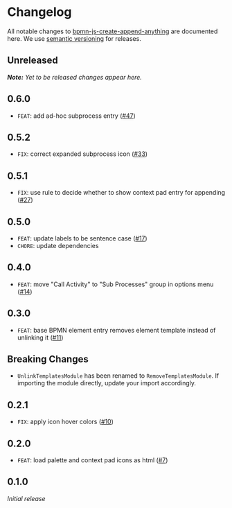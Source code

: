 # Changelog

All notable changes to [bpmn-js-create-append-anything](https://github.com/bpmn-io/bpmn-js-create-append-anything) are documented here. We use [semantic versioning](http://semver.org/) for releases.

## Unreleased

___Note:__ Yet to be released changes appear here._

## 0.6.0

* `FEAT`: add ad-hoc subprocess entry ([#47](https://github.com/bpmn-io/bpmn-js-create-append-anything/pull/47))

## 0.5.2

* `FIX`: correct expanded subprocess icon ([#33](https://github.com/bpmn-io/bpmn-js-create-append-anything/pull/33))

## 0.5.1

* `FIX`: use rule to decide whether to show context pad entry for appending ([#27](https://github.com/bpmn-io/bpmn-js-create-append-anything/pull/27))

## 0.5.0

* `FEAT`: update labels to be sentence case ([#17](https://github.com/bpmn-io/bpmn-js-create-append-anything/pull/17))
* `CHORE`: update dependencies

## 0.4.0

* `FEAT`: move "Call Activity" to "Sub Processes" group in options menu ([#14](https://github.com/bpmn-io/bpmn-js-create-append-anything/pull/14))

## 0.3.0

* `FEAT`: base BPMN element entry removes element template instead of unlinking it ([#11](https://github.com/bpmn-io/bpmn-js-create-append-anything/pull/11))

## Breaking Changes

* `UnlinkTemplatesModule` has been renamed to `RemoveTemplatesModule`. If importing the module directly, update your import accordingly.

## 0.2.1

* `FIX`: apply icon hover colors ([#10](https://github.com/bpmn-io/bpmn-js-create-append-anything/pull/10))

## 0.2.0

* `FEAT`: load palette and context pad icons as html ([#7](https://github.com/bpmn-io/bpmn-js-create-append-anything/pull/7))

## 0.1.0

_Initial release_
